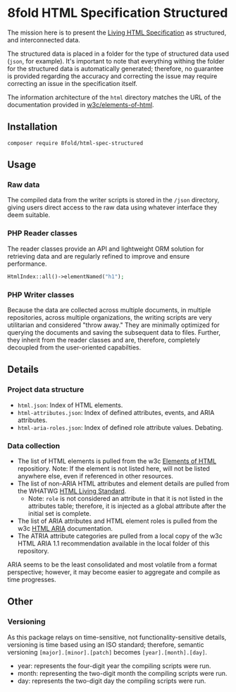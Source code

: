 # 8fold HTML Specification Structured

The mission here is to present the [Living HTML Specification](https://html.spec.whatwg.org/) as structured, and interconnected data.

The structured data is placed in a folder for the type of structured data used (`json`, for example). It's important to note that everything withing the folder for the structured data is automatically generated; therefore, no guarantee is provided regarding the accuracy and correcting the issue may require correcting an issue in the specification itself.

The information architecture of the `html` directory matches the URL of the documentation provided in [w3c/elements-of-html](https://raw.githubusercontent.com/w3c/elements-of-html/master/elements.json).

## Installation

```composer require 8fold/html-spec-structured```

## Usage

### Raw data

The compiled data from the writer scripts is stored in the `/json` directory, giving users direct access to the raw data using whatever interface they deem suitable.

### PHP Reader classes

The reader classes provide an API and lightweight ORM solution for retrieving data and are regularly refined to improve and ensure performance.

```php
HtmlIndex::all()->elementNamed("h1");
```

### PHP Writer classes

Because the data are collected across multiple documents, in multiple repositories, across multiple organizations, the writing scripts are very utilitarian and considered "throw away." They are minimally optimized for querying the documents and saving the subsequent data to files. Further, they inherit from the reader classes and are, therefore, completely decoupled from the user-oriented capabilties.

## Details

### Project data structure

- `html.json`: Index of HTML elements.
- `html-attributes.json`: Index of defined attributes, events, and ARIA attributes.
- `html-aria-roles.json`: Index of defined role attribute values. Debating.

### Data collection

- The list of HTML elements is pulled from the w3c [Elements of HTML](https://raw.githubusercontent.com/w3c/elements-of-html/master/elements.json) repositiory. Note: If the element is not listed here, will not be listed anywhere else, even if referenced in other resources.
- The list of non-ARIA HTML attributes and element details are pulled from the WHATWG [HTML Living Standard](https://raw.githubusercontent.com/whatwg/html/master/source).
  - Note: `role` is not considered an attribute in that it is not listed in the attributes table; therefore, it is injected as a global attribute after the initial set is complete.
- The list of ARIA attributes and HTML element roles is pulled from the w3c [HTML ARIA](https://raw.githubusercontent.com/w3c/html-aria/gh-pages/index.html) documentation.
- The ATRIA attribute categories are pulled from a local copy of the w3c HTML ARIA 1.1 recommendation available in the local folder of this repository.

ARIA seems to be the least consolidated and most volatile from a format perspective; however, it may become easier to aggregate and compile as time progresses.

## Other

### Versioning

As this package relays on time-sensitive, not functionality-sensitive details, versioning is time based using an ISO standard; therefore, semantic versioning `[major].[minor].[patch]` becomes `[year].[month].[day]`.

- year: represents the four-digit year the compiling scripts were run.
- month: representing the two-digit month the compiling scripts were run.
- day: represents the two-digit day the compiling scripts were run.

